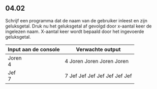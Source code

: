 ## 04.02
Schrijf een programma dat de naam van de gebruiker inleest en zijn geluksgetal. Druk nu het
geluksgetal af gevolgd door x-aantal keer de ingelezen naam. X-aantal keer wordt bepaald door het
ingevoerde geluksgetal.

| Input aan de console | Verwachte output |
|----------------------|------------------|
| Joren<br>4 | 4 Joren Joren Joren Joren |
| Jef<br>7 | 7 Jef Jef Jef Jef Jef Jef Jef |